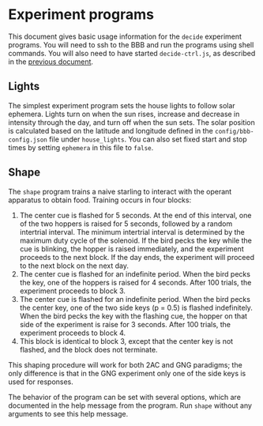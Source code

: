 
# Experiment programs

This document gives basic usage information for the `decide` experiment programs. You will need to ssh to the BBB and run the programs using shell commands. You will also need to have started `decide-ctrl.js`, as described in the [previous document](install.md).

## Lights

The simplest experiment program sets the house lights to follow solar ephemera. Lights turn on when the sun rises, increase and decrease in intensity through the day, and turn off when the sun sets. The solar position is calculated based on the latitude and longitude defined in the `config/bbb-config.json` file under `house_lights`. You can also set fixed start and stop times by setting `ephemera` in this file to `false`.

## Shape

The `shape` program trains a naive starling to interact with the operant apparatus to obtain food. Training occurs in four blocks:

1. The center cue is flashed for 5 seconds. At the end of this interval, one of
   the two hoppers is raised for 5 seconds, followed by a random intertrial
   interval. The minimum intertrial interval is determined by the maximum duty
   cycle of the solenoid. If the bird pecks the key while the cue is blinking,
   the hopper is raised immediately, and the experiment proceeds to the next
   block. If the day ends, the experiment will proceed to the next block on the
   next day.
2. The center cue is flashed for an indefinite period. When the bird pecks the
   key, one of the hoppers is raised for 4 seconds. After 100 trials, the
   experiment proceeds to block 3.
3. The center cue is flashed for an indefinite period. When the bird pecks the
   center key, one of the two side keys (p = 0.5) is flashed indefinitely. When
   the bird pecks the key with the flashing cue, the hopper on that side of the
   experiment is raise for 3 seconds. After 100 trials, the experiment proceeds
   to block 4.
4. This block is identical to block 3, except that the center key is not
   flashed, and the block does not terminate.

This shaping procedure will work for both 2AC and GNG paradigms; the only
difference is that in the GNG experiment only one of the side keys is used for
responses.

The behavior of the program can be set with several options, which are
documented in the help message from the program. Run `shape` without any
arguments to see this help message.
